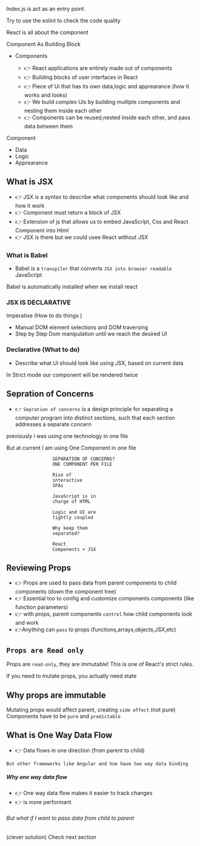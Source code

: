Index.js is act as an entry point 


Try to use the eslint to check the code quality

React is all about the component 

Component As Building Block

- Components 

    -  👉 React applications are entirely made out of components
    -  👉 Building blocks of user interfaces in React 
    -  👉 Piece of Ui that has its own data,logic and apprearance (how it works and looks)
    -  👉 We build complex Uis by building mulitple components and nesting them inside each other
    -  👉 Components can be reused,nested inside each other, and pass data between them 


Component 

 - Data
 - Logic
 - Apprearance
## What is JSX

-  👉 JSX is a syntax to describe what components should look like and how it work
-  👉 Component must return a block of JSX
-  👉 Extension of js that allows us to embed JavaScript, Css and React Component into Html
-  👉 JSX is there but we could usee React without JSX
### What is Babel 

- Babel is a `transpiler` that converts `JSX into browser readable` JavaScript

Babel is automatically installed when we install react




### JSX IS DECLARATIVE

Imperative (How to do things )

- Manual DOM element selections and DOM traversing
-  Step by Step Dom manipulation until we reach the desired UI


### Declarative (What to do)

- Describe what Ui should look like using JSX, based on current data 



In Strict mode our component will be rendered twice


## Sepration of Concerns 

  -  👉 `Sepration of concerns` is a design principle for separating a computer program into distinct sections, such that each section addresses a separate concern
  
previously i was using one technology in one file 

But at current I am using One Component in one file


```
                 SEPARATION OF CONCERNS?
                 ONE COMPONENT PER FILE

                 Rise of
                 interactive
                 SPAs

                 JavaScript is in
                 charge of HTML

                 Logic and UI are
                 tightly coupled

                 Why keep them
                 separated?

                 React
                 Components + JSX

```

## Reviewing Props

- 👉 Props are used to pass data from parent components to child components (down the component tree)
- 👉 Essential too to config and customize components components (like function parameters)
- 👉 with props, parent components `control` how child components look and work 
- 👉Anything can `pass` to props (functions,arrays,objects,JSX,etc)


## `Props are Read only`


Props are `read-only`, they are immutable! This is one of React's strict rules.

If you need to mutate props, you actually need state 

## Why props are immutable

Mutating props would affect parent, creating `side effect` (not pure)
Components have to be `pure` and `predictable`

## What is One Way Data Flow

- 👉 Data flows in one direction (from parent to child)

`But other frameworks like Angular and Vue have two way data binding`

##### Why one way data flow

- 👉 One way data flow makes it easier to track changes
- 👉 is more performant

###### But what if I want to pass data from child to parent

(clever solution) Check next section 



